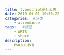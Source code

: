 ```yaml
---
title: typescript是什么鬼
date: 2019-06-01 10:36:22
categories:  #分类
    - attendance
tags:   #标签
    - ARTS
    - share 
description: 
    ES6入门教育
---
```

